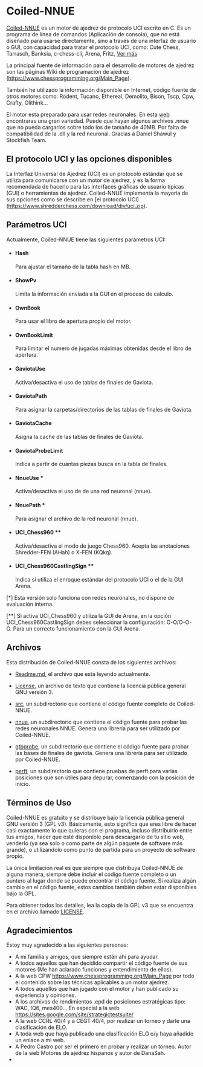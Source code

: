 # Coiled-NNUE

[Coiled-NNUE](https://www.oscargavira.es/?sec=Coiled_Informacion) es un motor de ajedrez de protocolo UCI escrito en C. Es un programa de línea de comandos (Aplicación de consola), que no está diseñado para usarse directamente, sino a través de una interfaz de usuario o GUI, con capacidad para tratar el protocolo UCI, como: Cute Chess, Tarrasch, Banksia, c-chess-cli, Arena, Fritz, [Ver más](https://www.chessprogramming.org/GUI#Chess_GUIs)

La principal fuente de información para el desarrollo de motores de ajedrez son las páginas Wiki de programación de ajedrez (https://www.chessprogramming.org/Main_Page).

También he utilizado la información disponible en Internet, código fuente de otros motores como: Rodent, Tucano, Ethereal, Demolito, Bison, Tscp, Cpw, Crafty, Olithink...

El motor esta preparado para usar redes neuronales.
En esta [web](https://tests.stockfishchess.org/nns) encontraras una gran variedad.
Puede que hayan algunos archivos .nnue que no pueda cargarlos sobre todo los de tamaño de 40MB. Por falta de compatibilidad de la .dll y la red neuronal.
Gracias a Daniel Shawul y Stockfish Team.


## El protocolo UCI y las opciones disponibles

La Interfaz Universal de Ajedrez (UCI) es un protocolo estándar que se utiliza para comunicarse con
un motor de ajedrez, y es la forma recomendada de hacerlo para las interfaces gráficas de usuario típicas
(GUI) o herramientas de ajedrez. Coiled-NNUE implementa la mayoría de sus opciones como se describe
en [el protocolo UCI] (https://www.shredderchess.com/download/div/uci.zip). 



## Parámetros UCI

Actualmente, Coiled-NNUE tiene las siguientes parámetros UCI:

  * #### Hash
    Para ajustar el tamaño de la tabla hash en MB.

  * #### ShowPv
    Limita la información enviada a la GUI en el proceso de calculo.

  * #### OwnBook
    Para usar el libro de apertura propio del motor.

  * #### OwnBookLimit
    Para limitar el numero de jugadas máximas obtenidas desde el libro de apertura.

  * #### GaviotaUse
    Activa/desactiva el uso de tablas de finales de Gaviota.

  * #### GaviotaPath
    Para asignar la carpetas/directorios de las tablas de finales de Gaviota.

  * #### GaviotaCache
    Asigna la cache de las tablas de finales de Gaviota.

  * #### GaviotaProbeLimit
    Indica a partir de cuantas piezas busca en la tabla de finales.

  * #### NnueUse *
    Activa/desactiva el uso de de una red neuronal (nnue).

  * #### NnuePath *
    Para asignar el archivo de la red neuronal (nnue).

  * #### UCI_Chess960 **
    Activa/desactiva el modo de juego Chess960. Acepta las anotaciones Shredder-FEN (AHah) o X-FEN (KQkq).

  * #### UCI_Chess960CastlingSign **
    Indica si utiliza el enroque estándar del protocolo UCI o el de la GUI Arena.


  [*] Esta versión solo funciona con redes neuronales, no dispone de evaluación interna.
  
  [**] Si activa UCI_Chess960 y utiliza la GUI de Arena, en la opción UCI_Chess960CastlingSign debes seleccionar la configuración: O-O/O-O-O. Para un correcto funcionamiento con la GUI Arena.

	

## Archivos

Esta distribución de Coiled-NNUE consta de los siguientes archivos:

   * [Readme.md](https://github.com/Oscar-Gavira/Coiled-NNUE/blob/main/README.md), el archivo que está leyendo actualmente.

   * [License](https://github.com/Oscar-Gavira/Coiled-NNUE/blob/main/LICENSE), un archivo de texto que contiene la licencia pública general GNU versión 3.

   * [src](https://github.com/Oscar-Gavira/Coiled-NNUE/tree/main/src), un subdirectorio que contiene el código fuente completo de Coiled-NNUE. 
	 
   * [nnue](https://github.com/Oscar-Gavira/Coiled-NNUE/tree/main/nnue), un subdirectorio que contiene el código fuente para probar las redes neuronales NNUE. Genera una librería para ser utilizado por Coiled-NNUE.
	 
   * [gtbprobe](https://github.com/Oscar-Gavira/Coiled-NNUE/tree/main/gtbprobe), un subdirectorio que contiene el código fuente para probar las bases de finales de gaviota. Genera una librería para ser utilizado por Coiled-NNUE.

   * [perft](https://github.com/Oscar-Gavira/Coiled-NNUE/tree/main/perft), un subdirectorio que contiene pruebas de perft para varias posiciones que son útiles para depurar, comenzando con la posición de inicio.
   


## Términos de Uso

Coiled-NNUE es gratuito y se distribuye bajo la licencia pública general GNU versión 3 (GPL v3). Básicamente, esto significa que eres libre de hacer casi exactamente lo que quieras con el programa, incluso distribuirlo entre tus amigos, hacer que esté disponible para descargarlo de tu sitio web, venderlo (ya sea solo o como parte de algún paquete de software más grande), o utilizándolo como punto de partida para un proyecto de software propio.

La única limitación real es que siempre que distribuya Coiled-NNUE de alguna manera, siempre debe incluir el código fuente completo o un puntero al lugar donde se puede encontrar el código fuente. Si realiza algún cambio en el código fuente, estos cambios también deben estar disponibles bajo la GPL.

Para obtener todos los detalles, lea la copia de la GPL v3 que se encuentra en el archivo llamado [LICENSE](https://github.com/Oscar-Gavira/Coiled-NNUE/blob/main/LICENSE). 



## Agradecimientos

Estoy muy agradecido a las siguientes personas:

- A mi familia y amigos, que siempre están ahí para ayudar.
- A todos aquellos que han decidido compartir el código fuente de sus motores (Me han aclarado funciones y entendimiento de ellos).
- A la web CPW https://www.chessprogramming.org/Main_Page por todo el contenido sobre las técnicas aplicables a un motor ajedrez.
- A todos aquellos que han jugado con el motor y han publicado su experiencia y opiniones.
- A los archivos de rendimientos .epd de posiciones estratégicas tipo: WAC, IQ6, mes400... En especial a la web https://sites.google.com/site/strategictestsuite/
- A la web CCRL 40/4 y a CEGT 40/4, por realizar un torneo y darle una clasificación de ELO.
- A toda web que haya publicado una clasificación ELO o/y haya añadido un enlace a mi web.
- A Pedro Castro por ser el primero en probar y realizar un torneo. Autor de la web Motores de ajedrez hispanos y autor de DanaSah.
- 

